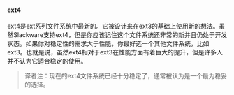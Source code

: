 #### ext4

ext4是ext系列文件系统中最新的。它被设计来在ext3的基础上使用新的想法。虽然Slackware支持ext4，但是你应该记住这个文件系统还非常的新并且仍处于开发状态。如果你对稳定性的需求大于性能，你最好选一个其他文件系统，比如ext3。也就是说，虽然ext4相对于ext3在性能方面有着巨大的提升，但是许多人并不认为它适合稳定的使用。

> 译者注：现在的ext4文件系统已经十分稳定了，通常被认为是一个最为稳妥的选择。

